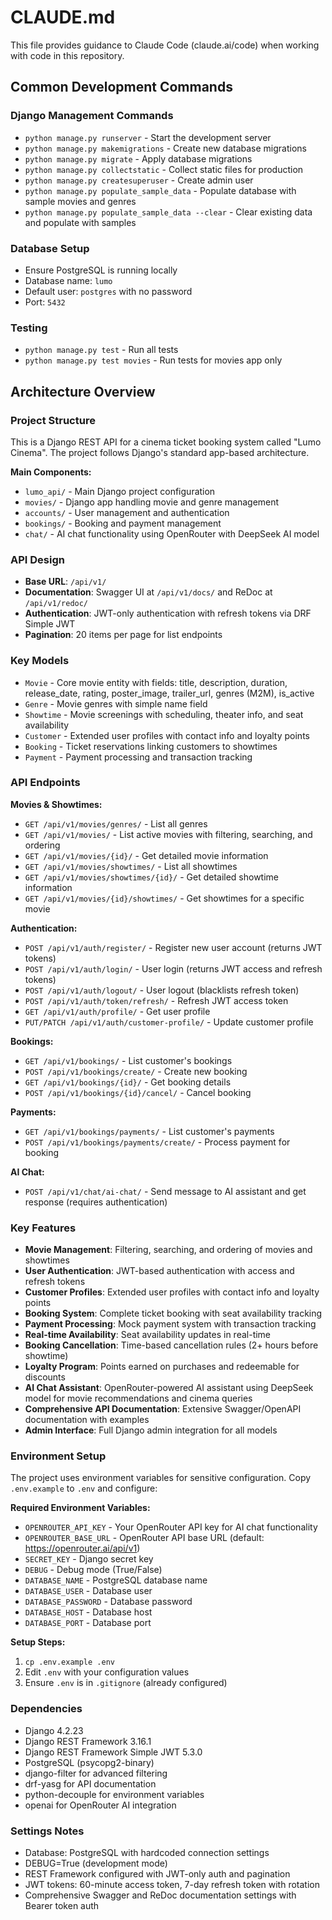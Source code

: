 # CLAUDE.md

This file provides guidance to Claude Code (claude.ai/code) when working with code in this repository.

## Common Development Commands

### Django Management Commands
- `python manage.py runserver` - Start the development server
- `python manage.py makemigrations` - Create new database migrations
- `python manage.py migrate` - Apply database migrations
- `python manage.py collectstatic` - Collect static files for production
- `python manage.py createsuperuser` - Create admin user
- `python manage.py populate_sample_data` - Populate database with sample movies and genres
- `python manage.py populate_sample_data --clear` - Clear existing data and populate with samples

### Database Setup
- Ensure PostgreSQL is running locally
- Database name: `lumo`
- Default user: `postgres` with no password
- Port: `5432`

### Testing
- `python manage.py test` - Run all tests
- `python manage.py test movies` - Run tests for movies app only

## Architecture Overview

### Project Structure
This is a Django REST API for a cinema ticket booking system called "Lumo Cinema". The project follows Django's standard app-based architecture.

**Main Components:**
- `lumo_api/` - Main Django project configuration
- `movies/` - Django app handling movie and genre management
- `accounts/` - User management and authentication
- `bookings/` - Booking and payment management
- `chat/` - AI chat functionality using OpenRouter with DeepSeek AI model

### API Design
- **Base URL**: `/api/v1/`
- **Documentation**: Swagger UI at `/api/v1/docs/` and ReDoc at `/api/v1/redoc/`
- **Authentication**: JWT-only authentication with refresh tokens via DRF Simple JWT
- **Pagination**: 20 items per page for list endpoints

### Key Models
- `Movie` - Core movie entity with fields: title, description, duration, release_date, rating, poster_image, trailer_url, genres (M2M), is_active
- `Genre` - Movie genres with simple name field
- `Showtime` - Movie screenings with scheduling, theater info, and seat availability
- `Customer` - Extended user profiles with contact info and loyalty points
- `Booking` - Ticket reservations linking customers to showtimes
- `Payment` - Payment processing and transaction tracking

### API Endpoints

**Movies & Showtimes:**
- `GET /api/v1/movies/genres/` - List all genres
- `GET /api/v1/movies/` - List active movies with filtering, searching, and ordering
- `GET /api/v1/movies/{id}/` - Get detailed movie information
- `GET /api/v1/movies/showtimes/` - List all showtimes
- `GET /api/v1/movies/showtimes/{id}/` - Get detailed showtime information
- `GET /api/v1/movies/{id}/showtimes/` - Get showtimes for a specific movie

**Authentication:**
- `POST /api/v1/auth/register/` - Register new user account (returns JWT tokens)
- `POST /api/v1/auth/login/` - User login (returns JWT access and refresh tokens)
- `POST /api/v1/auth/logout/` - User logout (blacklists refresh token)
- `POST /api/v1/auth/token/refresh/` - Refresh JWT access token
- `GET /api/v1/auth/profile/` - Get user profile
- `PUT/PATCH /api/v1/auth/customer-profile/` - Update customer profile

**Bookings:**
- `GET /api/v1/bookings/` - List customer's bookings
- `POST /api/v1/bookings/create/` - Create new booking
- `GET /api/v1/bookings/{id}/` - Get booking details
- `POST /api/v1/bookings/{id}/cancel/` - Cancel booking

**Payments:**
- `GET /api/v1/bookings/payments/` - List customer's payments
- `POST /api/v1/bookings/payments/create/` - Process payment for booking

**AI Chat:**
- `POST /api/v1/chat/ai-chat/` - Send message to AI assistant and get response (requires authentication)

### Key Features
- **Movie Management**: Filtering, searching, and ordering of movies and showtimes
- **User Authentication**: JWT-based authentication with access and refresh tokens
- **Customer Profiles**: Extended user profiles with contact info and loyalty points
- **Booking System**: Complete ticket booking with seat availability tracking
- **Payment Processing**: Mock payment system with transaction tracking
- **Real-time Availability**: Seat availability updates in real-time
- **Booking Cancellation**: Time-based cancellation rules (2+ hours before showtime)
- **Loyalty Program**: Points earned on purchases and redeemable for discounts
- **AI Chat Assistant**: OpenRouter-powered AI assistant using DeepSeek model for movie recommendations and cinema queries
- **Comprehensive API Documentation**: Extensive Swagger/OpenAPI documentation with examples
- **Admin Interface**: Full Django admin integration for all models

### Environment Setup
The project uses environment variables for sensitive configuration. Copy `.env.example` to `.env` and configure:

**Required Environment Variables:**
- `OPENROUTER_API_KEY` - Your OpenRouter API key for AI chat functionality
- `OPENROUTER_BASE_URL` - OpenRouter API base URL (default: https://openrouter.ai/api/v1)
- `SECRET_KEY` - Django secret key
- `DEBUG` - Debug mode (True/False)
- `DATABASE_NAME` - PostgreSQL database name
- `DATABASE_USER` - Database user
- `DATABASE_PASSWORD` - Database password
- `DATABASE_HOST` - Database host
- `DATABASE_PORT` - Database port

**Setup Steps:**
1. `cp .env.example .env`
2. Edit `.env` with your configuration values
3. Ensure `.env` is in `.gitignore` (already configured)

### Dependencies
- Django 4.2.23
- Django REST Framework 3.16.1
- Django REST Framework Simple JWT 5.3.0
- PostgreSQL (psycopg2-binary)
- django-filter for advanced filtering
- drf-yasg for API documentation
- python-decouple for environment variables
- openai for OpenRouter AI integration

### Settings Notes
- Database: PostgreSQL with hardcoded connection settings
- DEBUG=True (development mode)
- REST Framework configured with JWT-only auth and pagination
- JWT tokens: 60-minute access token, 7-day refresh token with rotation
- Comprehensive Swagger and ReDoc documentation settings with Bearer token auth